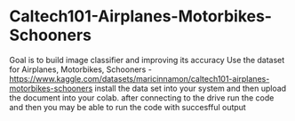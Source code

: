 # Caltech101-Airplanes-Motorbikes-Schooners
Goal is  to build image classifier and improving its accuracy
Use the dataset for Airplanes, Motorbikes, Schooners - https://www.kaggle.com/datasets/maricinnamon/caltech101-airplanes-motorbikes-schooners
install the data set into your system and then upload the document into your colab.
after connecting to the drive run the code and then you may be able to run the code with succesfful output

